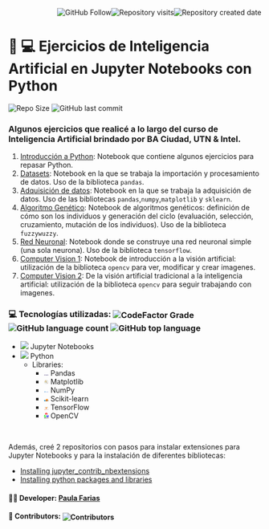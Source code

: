 <!--Create Badges on https://pufler.dev/git-badges/ and https://shields.io/category/social-->

<img alt="Repository created date" align="right" src="https://badges.pufler.dev/created/pauladanielafarias/curso_IA?style=social&color=black&logo=github"> <img alt="Repository visits" align="right" src="https://badges.pufler.dev/visits/pauladanielafarias/curso_IA?style=social&color=purple&logo=github"> <a src="https://github.com/pauladanielafarias/?tab=follow"><img alt="GitHub Follow" align="right" src="https://img.shields.io/github/followers/pauladanielafarias?label=Follow&style=social"></a> 
<br>


# :brain: :computer: Ejercicios de Inteligencia Artificial en Jupyter Notebooks con Python
 
<img alt="Repo Size" src="https://img.shields.io/github/repo-size/pauladanielafarias/curso_IA?style=flat&logo=github">  <img alt="GitHub last commit" src="https://img.shields.io/github/last-commit/pauladanielafarias/curso_IA">

### Algunos ejercicios que realicé a lo largo del curso de Inteligencia Artificial brindado por BA Ciudad, UTN & Intel.

1. [Introducción a Python](1.%20Introduccion%20a%20python.ipynb): Notebook que contiene algunos ejercicios para repasar Python.
2. [Datasets](): Notebook en la que se trabaja la importación y procesamiento de datos. Uso de la biblioteca ```pandas```.
3. [Adquisición de datos](): Notebook en la que se trabaja la adquisición de datos. Uso de las bibliotecas ```pandas```,```numpy```,```matplotlib``` y ```sklearn```.
4. [Algoritmo Genético](4.%20Algoritmo%20Genetico.ipynb): Notebook de algoritmos genéticos: definición de cómo son los individuos y generación del ciclo (evaluación, selección, cruzamiento, mutación de los individuos). Uso de la biblioteca ```fuzzywuzzy```.
5. [Red Neuronal](5.%20Red%20neuronal.ipynb): Notebook donde se construye una red neuronal simple (una sola neurona). Uso de la biblioteca ```tensorflow```.
6. [Computer Vision 1](6.%20Computer%20Vision%201.ipynb): Notebook de introducción a la visión artificial: utilización de la biblioteca ```opencv``` para ver, modificar y crear imagenes.
7. [Computer Vision 2](): De la visión artificial tradicional a la inteligencia artificial: utilización de la biblioteca ```opencv``` para seguir trabajando con imagenes.


### :computer: Tecnologías utilizadas: <img align="center" alt="CodeFactor Grade" src="https://img.shields.io/codefactor/grade/github/pauladanielafarias/curso_IA/master?&logo=codefactor&logoColor=green"> <img align="center" alt="GitHub language count" src="https://img.shields.io/github/languages/count/pauladanielafarias/curso_IA">  <img alt="GitHub top language" align="center" src="https://img.shields.io/github/languages/top/pauladanielafarias/curso_IA">

- <img width="2%" src="https://www.vectorlogo.zone/logos/jupyter/jupyter-ar21.svg"> Jupyter Notebooks
- <img width="2%" src="https://www.vectorlogo.zone/logos/python/python-vertical.svg"> Python
  - Libraries:
    - <img width="2%" src="https://github.com/pauladanielafarias/pauladanielafarias/blob/master/images/Pandas_logo.png"> Pandas
    - <img width="2%" src="https://github.com/pauladanielafarias/pauladanielafarias/blob/master/images/Matplotlib_logo.png"> Matplotlib
    - <img width="2%" src="https://github.com/pauladanielafarias/pauladanielafarias/blob/master/images/NumPy_logo.png"> NumPy
    - <img width="2%" src="https://github.com/pauladanielafarias/pauladanielafarias/blob/master/images/Scikit_learn_logo.png"> Scikit-learn
    - <img width="2%" src="https://github.com/pauladanielafarias/pauladanielafarias/blob/master/images/TensorFlow_logo.png"> TensorFlow
    - <img width="2%" src="https://github.com/pauladanielafarias/pauladanielafarias/blob/master/images/OpenCV_logo.png"> OpenCV
<br>

Además, creé 2 repositorios con pasos para instalar extensiones para Jupyter Notebooks y para la instalación de diferentes bibliotecas:
- [Installing jupyter_contrib_nbextensions](https://github.com/pauladanielafarias/jupyter_contrib_nbextensions)
- [Installing python packages and libraries](https://github.com/pauladanielafarias/python_libraries/)


#### :woman_technologist: **Developer:** [Paula Farias](https://linkedin.com/in/paulafarias)

#### :busts_in_silhouette: Contributors: <img alt="Contributors" align="center" src="https://badges.pufler.dev/contributors/pauladanielafarias/curso_IA?size=50&padding=5&bots=true">
